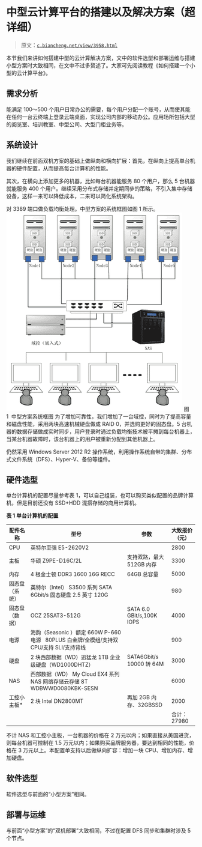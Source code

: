 # 中型云计算平台的搭建以及解决方案（超详细）

> 原文：[`c.biancheng.net/view/3958.html`](http://c.biancheng.net/view/3958.html)

本节我们来讲如何搭建中型的云计算解决方案，文中的软件选型和部署运维与搭建小型方案时大致相同，在文中不过多赘述了。大家可先阅读教程《如何搭建一个小型的云计算平台》。

## 需求分析

能满足 100～500 个用户日常办公的需要，每个用户分配一个账号，从而使其能在任何一台云终端上登录云端桌面，实现公司内部的移动办公。应用场所包括大型的阅览室、培训教室、中型公司、大型门柜业务等。

## 系统设计

我们继续在前面双机方案的基础上做纵向和横向扩展：首先，在纵向上提高单台机器的硬件配置，从而提高每台计算机的性能。

其次，在横向上添加更多的机器，比如每台机器能服务 80 个用户，那么 5 台机器就能服务 400 个用户。继续采用分布式存储并定期同步的策略，不引入集中存储设备，这样一来可以降低成本，二来可以简化系统架构。

对 3389 端口做负载均衡处理。中型方案的系统框图如图 1 所示。
![中型方案系统框图](img/df624ed8c3134bf3ec12aa003bd0e93b.png)
图 1  中型方案系统框图
为了增加可靠性，我们增加了一台域控，同时为了提高容量和磁盘性能，采用两块高速机械硬盘做成 RAID 0，并选购更好的固态盘。5 台机器的数据存储做成实时同步，用户登录时通过负载均衡技术被平摊到每台机器上，当某台机器故障时，该台机器上的用户被重新分配到其他机器上。

仍然采用 Windows Server 2012 R2 操作系统，利用操作系统自带的集群、分布式文件系统（DFS）、Hyper-V、备份等组件。

## 硬件选型

单台计算机的配置尽量参考表 1，可以自己组装，也可以购买类似配置的品牌计算机，但是目前还没有 SSD+HDD 混搭存储的商用计算机。

**表 1 单台计算机的配置**

| 配件名称 | 型号 | 参数 | 大致报价（元） |
| --- | --- | --- | --- |
| CPU | 英特尔至强 E5-2620V2  |   | 2800 |
| 主板 | 华硕 Z9PE-D16C/2L | 支持双路，最大 512GB 内存 | 3300 |
| 内存 | 4 根金士顿 DDR3 1600 16G RECC | 64GB 总容量 | 5000 |
| 固态盘（系统） | 英特尔（Intel） S3500 系列 SATA 6Gbit/s 固态硬盘 2.5 英寸 120G  |   | 980 |
| 固态盘（数据） | OCZ 25SAT3-512G | SATA 6.0 GBit/s,100K IOPS | 4000 |
| 电源 | 海韵（Seasonic ）额定 660W P-660 电源   80PLUS 白金牌/全模组/支持双 CPU/支持 SLI/支持背线  |   | 900 |
| 硬盘 | 2 块西部数据（WD）迅猛龙 1TB 企业级硬盘（WD1000DHTZ） | SATA6Gbit/s 10000 转 64M | 3000 |
| NAS | 西部数据（WD） My Cloud EX4 系列 NAS 网络存储云存储 8T WDBWWD0080KBK-SESN |   | 6000 |
| 工控小主板* | 2 块 Intel DN2800MT | 再加 2GB 内存、32GBSSD  | 2000 |
|   |   |   | 合计：27980 |

不计 NAS 和工控小主板，一台机器的价格在 2 万元以内；如果直接从美国进货，则每台机器可控制在 1.5 万元以内；如果购买品牌服务器，要达到相同的性能，价格在 3 万元以上。本配置单支持以后做纵向扩容：增加一块 CPU、增加内存、增加硬盘。

## 软件选型

软件选型与前面的“小型方案”相同。

## 部署与运维

与前面“小型方案”的“双机部署”大致相同，不过在配置 DFS 同步和集群时涉及 5 个节点。